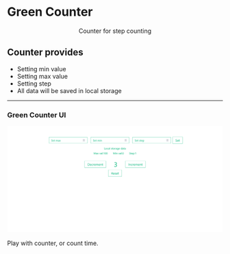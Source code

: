 # Green Counter

<center>Counter for step counting </center>

## Counter provides

* Setting min value
* Setting max value 
* Setting step
* All data will be saved in local storage

---

### Green Counter UI

![Product UI](./src/img/counterScreen.png)

Play with counter, or count time.